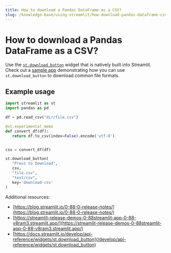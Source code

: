 ```yaml
---
title: How to download a Pandas DataFrame as a CSV?
slug: /knowledge-base/using-streamlit/how-download-pandas-dataframe-csv
---
```


# How to download a Pandas DataFrame as a CSV?

Use the [`st.download_button`](/develop/api-reference/widgets/st.download_button) widget that is natively built into Streamlit. Check out a [sample app](https://streamlit-release-demos-0-88streamlit-app-0-88-v8ram3.streamlit.app/) demonstrating how you can use `st.download_button` to download common file formats.

## Example usage

```python
import streamlit as st
import pandas as pd

df = pd.read_csv("dir/file.csv")

@st.experimental_memo
def convert_df(df):
   return df.to_csv(index=False).encode('utf-8')


csv = convert_df(df)

st.download_button(
   "Press to Download",
   csv,
   "file.csv",
   "text/csv",
   key='download-csv'
)
```

Additional resources:

- [https://blog.streamlit.io/0-88-0-release-notes/](https://blog.streamlit.io/0-88-0-release-notes/)
- [https://streamlit-release-demos-0-88streamlit-app-0-88-v8ram3.streamlit.app/](https://streamlit-release-demos-0-88streamlit-app-0-88-v8ram3.streamlit.app/)
- [https://docs.streamlit.io/develop/api-reference/widgets/st.download_button](/develop/api-reference/widgets/st.download_button)
